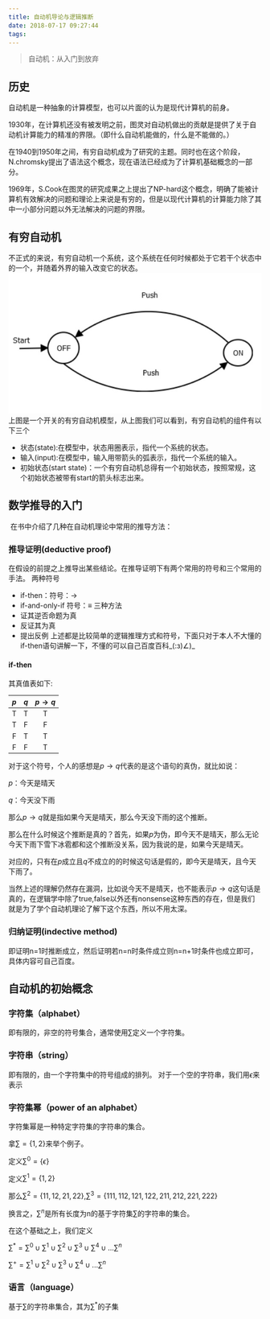 ```yaml
---
title: 自动机导论与逻辑推断
date: 2018-07-17 09:27:44
tags:
---
```

> 自动机：从入门到放弃

## 历史

自动机是一种抽象的计算模型，也可以片面的认为是现代计算机的前身。

1930年，在计算机还没有被发明之前，图灵对自动机做出的贡献是提供了关于自动机计算能力的精准的界限。（即什么自动机能做的，什么是不能做的。）

在1940到1950年之间，有穷自动机成为了研究的主题。同时也在这个阶段，N.chromsky提出了语法这个概念，现在语法已经成为了计算机基础概念的一部分。

1969年，S.Cook在图灵的研究成果之上提出了NP-hard这个概念，明确了能被计算机有效解决的问题和理论上来说是有穷的，但是以现代计算机的计算能力除了其中一小部分问题以外无法解决的问题的界限。

## 有穷自动机

不正式的来说，有穷自动机一个系统，这个系统在任何时候都处于它若干个状态中的一个，并随着外界的输入改变它的状态。
![](./自动机导论与逻辑推断/switch.png)
上图是一个开关的有穷自动机模型，从上图我们可以看到，有穷自动机的组件有以下三个

- 状态(state):在模型中，状态用圈表示，指代一个系统的状态。
- 输入(input):在模型中，输入用带箭头的弧表示，指代一个系统的输入。
- 初始状态(start state)：一个有穷自动机总得有一个初始状态，按照常规，这个初始状态被带有start的箭头标志出来。

## 数学推导的入门

​	在书中介绍了几种在自动机理论中常用的推导方法：

### 推导证明(deductive proof)

 在假设的前提之上推导出某些结论。在推导证明下有两个常用的符号和三个常用的手法。
  两种符号
  -  if-then：符号：$\to$
  -  if-and-only-if 符号：$\equiv$
    三种方法
  - 证其逆否命题为真
  - 反证其为真
  - 提出反例
上述都是比较简单的逻辑推理方式和符号，下面只对于本人不大懂的if-then语句讲解一下，不懂的可以自己百度百科_(:з)∠)_
#### if-then

其真值表如下:

| $p$  | $q$  | $p\to q$ |
| :--: | :--: | :------: |
|  T   |  T   |    T     |
|  T   |  F   |    F     |
|  F   |  T   |    T     |
|  F   |  F   |    T     |

对于这个符号，个人的感想是$p\to q$代表的是这个语句的真伪，就比如说：

$p$：今天是晴天

$q$：今天没下雨

那么$p\to q$就是指如果今天是晴天，那么今天没下雨的这个推断。

那么在什么时候这个推断是真的？首先，如果$p$为伪，即今天不是晴天，那么无论今天下雨下雪下冰雹都和这个推断没关系，因为我说的是，如果今天是晴天。

对应的，只有在$p$成立且$q$不成立的的时候这句话是假的，即今天是晴天，且今天下雨了。

当然上述的理解仍然存在漏洞，比如说今天不是晴天，也不能表示$p\to q$这句话是真的，在逻辑学中除了true,false以外还有nonsense这种东西的存在，但是我们就是为了学个自动机理论了解下这个东西，所以不用太深。

### 归纳证明(indective method)
​	即证明n=1时推断成立，然后证明若n=n时条件成立则n=n+1时条件也成立即可，具体内容可自己百度。

## 自动机的初始概念

### 字符集（alphabet）

即有限的，非空的符号集合，通常使用$\sum$定义一个字符集。

### 字符串（string）

即有限的，由一个字符集中的符号组成的排列。 对于一个空的字符串，我们用$\epsilon$来表示

### 字符集幂（power of an alphabet）

  字符集幂是一种特定字符集的字符串的集合。

拿$\sum=\{1,2\}$来举个例子。

定义$\sum^0=\{\epsilon\}$

定义$\sum^1=\{1,2\}$

那么$\sum^2=\{11,12,21,22\}$,$\sum^3=\{111,112,121,122,211,212,221,222\}$

换言之，$\sum^n$是所有长度为n的基于字符集$\sum$的字符串的集合。

在这个基础之上，我们定义

$\sum^*=\sum^0\cup\sum^1\cup\sum^2\cup\sum^3\cup\sum^4\cup...\sum^n$

$\sum^+=\sum^1\cup\sum^2\cup\sum^3\cup\sum^4\cup...\sum^n$

### 语言（language）

基于$\sum$的字符串集合，其为$\sum^*$的子集

